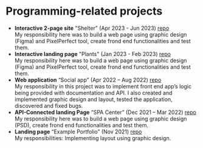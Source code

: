 # Programming-related projects
- **Interactive 2-page site** "Shelter" (Apr 2023 - Jun 2023) [repo](https://github.com/Den0702/Shelter)  
My responsibility here was to build a web page using graphic design (Figma) and PixelPerfect tool, create frond end functionalities and test them.  
- **Interactive landing page** "Plants" (Jan 2023 - Feb 2023) [repo](https://github.com/Den0702/Plants/tree/main)  
My responsibility here was to build a web page using graphic design (Figma) and PixelPerfect tool, create frond end functionalities and test them.  
- **Web application** “Social app” (Apr 2022 – Aug 2022) [repo](https://github.com/Den0702/social-app)  
My responsibility in this project was to implement front end app’s logic being provided with documentation and API. I also created and implemented graphic design and layout, tested the application, discovered and fixed bugs. 
- **API-Connected landing Page** “SPA Center” (Dec 2021 – Mar 2022) [repo](https://github.com/Den0702/projekt-HTML-CSS-JS-SASS)
My responsibility here was to build a web page using graphic design (PSD), create frond end functionalities and test them.
- **Landing page** “Example Portfolio” (Nov 2021) [repo](https://github.com/Den0702/landing-page-pure-css-and-html)  
My responsibilities: Implementing layout using graphic design.

